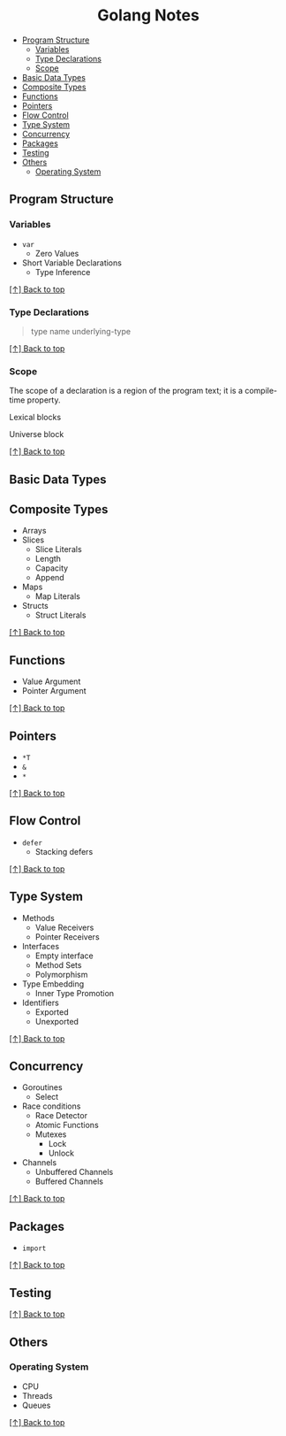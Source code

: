 <h1 align="center">Golang Notes</h1>

- [Program Structure](#programstructure)
  - [Variables](#variables)
  - [Type Declarations](#typedeclarations)
  - [Scope](#scope)
- [Basic Data Types](#basicdatatypes)
- [Composite Types](#composite-types)
- [Functions](#functions)
- [Pointers](#pointers)
- [Flow Control](#flow-control)
- [Type System](#type-system)
- [Concurrency](#concurrency)
- [Packages](#packages)
- [Testing](#testing)
- [Others](#others)
  - [Operating System](#operating-system)

## Program Structure

### Variables

- `var`
  - Zero Values
- Short Variable Declarations
  - Type Inference

[[↑] Back to top](#golang-notes)

### Type Declarations

> type name underlying-type

[[↑] Back to top](#golang-notes)

### Scope

The scope of a declaration is a region of the program text; it is a compile-time property.

Lexical blocks

Universe block

[[↑] Back to top](#golang-notes)

## Basic Data Types

## Composite Types

- Arrays
- Slices
  - Slice Literals
  - Length
  - Capacity
  - Append
- Maps
  - Map Literals
- Structs
  - Struct Literals

[[↑] Back to top](#golang-notes)

## Functions

- Value Argument
- Pointer Argument

[[↑] Back to top](#golang-notes)

## Pointers

- `*T`
- `&`
- `*`

[[↑] Back to top](#golang-notes)

## Flow Control

- `defer`
  - Stacking defers

[[↑] Back to top](#golang-notes)

## Type System

- Methods
  - Value Receivers
  - Pointer Receivers
- Interfaces
  - Empty interface
  - Method Sets
  - Polymorphism
- Type Embedding
  - Inner Type Promotion
- Identifiers
  - Exported
  - Unexported

[[↑] Back to top](#golang-notes)

## Concurrency

- Goroutines
  - Select
- Race conditions
  - Race Detector
  - Atomic Functions
  - Mutexes
    - Lock
    - Unlock
- Channels
  - Unbuffered Channels
  - Buffered Channels

[[↑] Back to top](#golang-notes)

## Packages

- `import`

[[↑] Back to top](#golang-notes)

## Testing

[[↑] Back to top](#golang-notes)

## Others

### Operating System

- CPU
- Threads
- Queues

[[↑] Back to top](#golang-notes)
